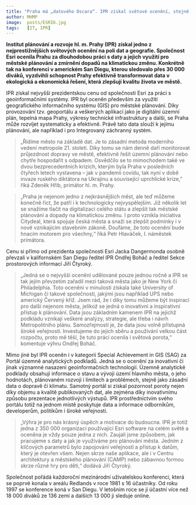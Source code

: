 ```yaml
---
title: "Praha má „datového Oscara“. IPR získal světové ocenění, stejně jako New York či Philadelphie"
author: MHMP
image: 	posts/ESRI6.jpg
tags:   [IT, IPR]
---
```


**Institut plánování a rozvoje hl. m. Prahy (IPR) získal jedno z nejprestižnějších světových ocenění na poli dat a geografie. Společnost Esri ocenila Prahu za dlouhodobou práci s daty a jejich využití pro městské plánování a zmírnění dopadů na klimatickou změnu. Konkrétně tak na konferenci v americkém San Diegu, kterou sledovalo přes 30 000 diváků, vyzdvihli schopnost Prahy efektivně transformovat data v ekologická a ekonomická řešení, která zlepšují kvalitu života ve městě.**

IPR získal nejvyšší prezidentskou cenu od společnosti Esri za práci s geoinformačními systémy. IPR byl oceněn především za využití geografického informačního systému (GIS) pro městské plánování. Díky provozování tzv. geoportálu a veškerých aplikací jako je digitální územní plán, tepelná mapa Prahy, výkresy technické infrastruktury a další, se Praha může rozvíjet systematicky a efektivně. Právě tato data slouží k jejímu plánování, ale například i pro Integrovaný záchranný systém.

> „Řídíme město na základě dat. Je to zásadní metoda moderního vedení metropole 21. století. Díky tomu se nám denně daří monitorovat průjezdnost dopravy ve městě, efektivně řešit územní plánování nebo chytře hospodařit s odpadem. Osvědčilo se to mimochodem také ve dvou bezprecedentních krizích, kterým byla Praha v posledních čtyřech letech vystavena – jak v pandemii covidu, tak nyní v době invaze ruského diktátora na Ukrajinu a související uprchlické krize,” říká Zdeněk Hřib, primátor hl. m. Prahy.

> „Praha je nejenom jedno z nejkrásnějších měst, ale teď můžeme konečně říct, že patří i k technologicky nejvyspělejším. Již několik let se snažíme tlačit na digitalizaci celého státu a zlepšit tak městské plánování a dopady na klimatickou změnu. I proto vznikla iniciativa Citydeal, která spojuje česká města a snaží se zlepšit podmínky i v nově vznikajícím stavebním zákoně. Doufáme, že toto ocenění bude hnacím motorem pro všechny,“ říká Petr Hlaváček, I. náměstek primátora.

Cenu si přímo od prezidenta společnosti Esri Jacka Dangermonda osobně převzali v kalifornském San Diegu ředitel IPR Ondřej Boháč a ředitel Sekce prostorových informací Jiří Čtyroký.

> „Jedná se o nejvyšší ocenění udělované pouze jednou ročně a IPR se tak jejím převzetím zařadil mezi taková města jako je New York či Philadelphia. Toto ocenění v minulosti získala také University of Michigan či takové společnosti, jakými jsou například UPS nebo americký Červený kříž. Jsem rád, že i díky tomu můžeme být inspirací pro další nejenom města, jelikož se jedná o inovativní a inspirativní přístup k plánování. Data jsou základním kamenem IPR na jejichž podkladu vznikají veškeré analýzy, strategie, ale třeba i návrh Metropolitního plánu. Samozřejmostí je, že data jsou volně přístupná široké veřejnosti. Investujeme do jejich sběru a používání velkou část rozpočtu, proto mě těší, že tuto práci ocenila i světová porota,“ komentuje výhru Ondřej Boháč.

Mimo jiné byl IPR oceněn i v kategorii Special Achievement in GIS (SAG) za Portál územně analytických podkladů. Jedná se o ocenění za inovativní či jinak významné nasazení geoinformačních technologií. Územně analytické podklady obsahují informace o stavu a vývoji území hlavního města, o jeho hodnotách, plánovaném rozvoji i limitech a problémech, stejně jako zásadní data o dopravě či klimatu. Samotný portál si získal pozornost poroty nejen díky objemu a kvalitě publikovaných dat, ale zejména díky inovativnímu způsobu prezentace jednotlivých výstupů. IPR prostřednictvím svého portálu totiž na jednom místě poskytuje data a informace odborníkům, developerům, politikům i široké veřejnosti.

> „Výhra je pro nás krásný úspěch a motivace do budoucna. IPR je totiž jedna z 350 000 organizací používající Esri software na celém světě a oceněna je vždy pouze jedna z nich. Zaujali jsme způsobem, jak pracujeme s daty a jak je využíváme pro plánování města. Jedním z klíčových parametrů bylo zapojování veřejnosti a přístup k datům, který je otevřen všem. Nejen skrze naše aplikace, ale i v Centru architektury a městského plánování (CAMP) nebo zábavnou formou skrze různé hry pro děti,“ dodává Jiří Čtyroký.

Společnost pořádá každoroční mezinárodní uživatelskou konferenci, která se poprvé konala v areálu Redlands v roce 1981 s 16 účastníky. Od roku 1997 se konference koná v San Diegu. V letošním roce se jí účastní více než 18 000 diváků ze 136 zemí a dalších 13 000 ji sleduje online.
